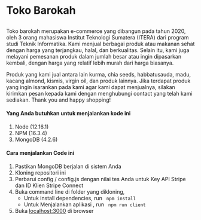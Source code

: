 # Toko Barokah

##
Toko barokah merupakan e-commerce yang dibangun pada tahun 2020, oleh 3 orang mahasiswa Institut Teknologi Sumatera (ITERA) dari program studi Teknik Informatika. Kami menjual berbagai produk atau makanan sehat dengan harga yang terjangkau, halal, dan berkualitas. Selain itu, kami juga melayani pemesanan produk dalam jumlah besar atau ingin dipasarkan kembali, dengan harga yang relatif lebih murah dari harga biasanya. 

Produk yang kami jual antara lain kurma, chia seeds, habbatusauda, madu, kacang almond, kismis, virgin oil, dan produk lainnya. Jika terdapat produk yang ingin isarankan pada kami agar kami dapat menjualnya, silakan kirimkan pesan kepada kami dengan menghubungi contact yang telah kami sediakan. Thank you and happy shopping!

#### Yang Anda butuhkan untuk menjalankan kode ini
1. Node (12.16.1)
2. NPM (16.3.4)
3. MongoDB (4.2.6)

####  Cara menjalankan Code ini
1. Pastikan MongoDB berjalan di sistem Anda
2. Kloning repositori ini
3. Perbarui config / config.js dengan nilai tes Anda untuk Key API Stripe dan ID Klien Stripe Connect
4. Buka command line di folder yang dikloning,
   - Untuk install dependencies, run ```  npm install  ```
   - Untuk Menjalankan aplikasi , run ```  npm run client  ```
5. Buka [localhost:3000](http://localhost:3000/) di browser